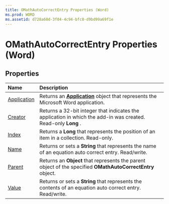 ```yaml
---
title: OMathAutoCorrectEntry Properties (Word)
ms.prod: WORD
ms.assetid: d728a60d-3f04-4c94-bfc8-d9bd99a69f1e
---
```



# OMathAutoCorrectEntry Properties (Word)

## Properties



|**Name**|**Description**|
|:-----|:-----|
|[Application](omathautocorrectentry-application-property-word.md)|Returns an  **[Application](application-object-word.md)** object that represents the Microsoft Word application.|
|[Creator](omathautocorrectentry-creator-property-word.md)|Returns a 32-bit integer that indicates the application in which the add-in was created. Read-only  **Long** .|
|[Index](omathautocorrectentry-index-property-word.md)|Returns a  **Long** that represents the position of an item in a collection. Read-only.|
|[Name](omathautocorrectentry-name-property-word.md)|Returns or sets a  **String** that represents the name of an equation auto correct entry. Read/write.|
|[Parent](omathautocorrectentry-parent-property-word.md)|Returns an  **Object** that represents the parent object of the specified **OMathAutoCorrectEntry** object.|
|[Value](omathautocorrectentry-value-property-word.md)|Returns or sets a  **String** that represents the contents of an equation auto correct entry. Read/write.|

